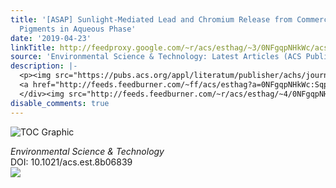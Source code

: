 ```yaml
---
title: '[ASAP] Sunlight-Mediated Lead and Chromium Release from Commercial Lead Chromate
  Pigments in Aqueous Phase'
date: '2019-04-23'
linkTitle: http://feedproxy.google.com/~r/acs/esthag/~3/0NFgqpNHkWc/acs.est.8b06839
source: 'Environmental Science & Technology: Latest Articles (ACS Publications)'
description: |-
  <p><img src="https://pubs.acs.org/appl/literatum/publisher/achs/journals/content/esthag/0/esthag.ahead-of-print/acs.est.8b06839/20190422/images/medium/es-2018-06839d_0008.gif" alt="TOC Graphic"/></p><div><cite>Environmental Science & Technology</cite></div><div>DOI: 10.1021/acs.est.8b06839</div><div class="feedflare">
  <a href="http://feeds.feedburner.com/~ff/acs/esthag?a=0NFgqpNHkWc:SqpALnSCsQ8:yIl2AUoC8zA"><img src="http://feeds.feedburner.com/~ff/acs/esthag?d=yIl2AUoC8zA" border="0"></img></a>
  </div><img src="http://feeds.feedburner.com/~r/acs/esthag/~4/0NFgqpNHkWc" height="1" width="1" ...
disable_comments: true
---
```

<p><img src="https://pubs.acs.org/appl/literatum/publisher/achs/journals/content/esthag/0/esthag.ahead-of-print/acs.est.8b06839/20190422/images/medium/es-2018-06839d_0008.gif" alt="TOC Graphic"/></p><div><cite>Environmental Science & Technology</cite></div><div>DOI: 10.1021/acs.est.8b06839</div><div class="feedflare">
<a href="http://feeds.feedburner.com/~ff/acs/esthag?a=0NFgqpNHkWc:SqpALnSCsQ8:yIl2AUoC8zA"><img src="http://feeds.feedburner.com/~ff/acs/esthag?d=yIl2AUoC8zA" border="0"></img></a>
</div><img src="http://feeds.feedburner.com/~r/acs/esthag/~4/0NFgqpNHkWc" height="1" width="1" ...